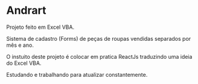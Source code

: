 # Andrart

Projeto feito em Excel VBA.


Sistema de cadastro (Forms) de peças de roupas vendidas separados por mês e ano.

O instuito deste projeto é colocar em pratica ReactJs traduzindo uma ideia do Excel VBA.

Estudando e trabalhando para atualizar constantemente.
